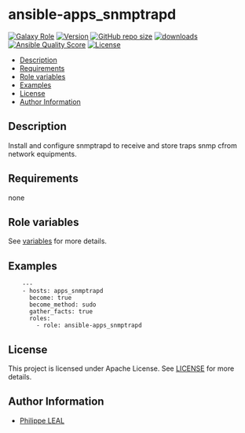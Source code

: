 # ansible-apps_snmptrapd

[![Galaxy Role](https://img.shields.io/badge/galaxy-apps_snmptrapd-purple?style=flat)](https://galaxy.ansible.com/lotusnoir/apps_snmptrapd)
[![Version](https://img.shields.io/github/release/lotusnoir/ansible-apps_snmptrapd.svg)](https://github.com/lotusnoir/ansible-apps_snmptrapd/releases/latest)
[![GitHub repo size](https://img.shields.io/github/repo-size/lotusnoir/ansible-apps_snmptrapd?color=orange&style=flat)](https://galaxy.ansible.com/lotusnoir/apps_snmptrapd)
[![downloads](https://img.shields.io/ansible/role/d/56102)](https://galaxy.ansible.com/lotusnoir/apps_snmptrapd)
[![Ansible Quality Score](https://img.shields.io/ansible/quality/56102)](https://galaxy.ansible.com/lotusnoir/apps_snmptrapd)
[![License](https://img.shields.io/badge/license-Apache--2.0-brightgreen?style=flat)](https://opensource.org/licenses/Apache-2.0)

<!-- START doctoc generated TOC please keep comment here to allow auto update -->
<!-- DON'T EDIT THIS SECTION, INSTEAD RE-RUN doctoc TO UPDATE -->

- [Description](#description)
- [Requirements](#requirements)
- [Role variables](#role-variables)
- [Examples](#examples)
- [License](#license)
- [Author Information](#author-information)

<!-- END doctoc generated TOC please keep comment here to allow auto update -->

## Description

Install and configure snmptrapd to receive and store traps snmp cfrom network equipments.
## Requirements

none

## Role variables

See [variables](/defaults/main.yml) for more details.

## Examples

        ---
        - hosts: apps_snmptrapd
          become: true
          become_method: sudo
          gather_facts: true
          roles:
            - role: ansible-apps_snmptrapd


## License

This project is licensed under Apache License. See [LICENSE](/LICENSE) for more details.

## Author Information

- [Philippe LEAL](https://github.com/lotusnoir)
